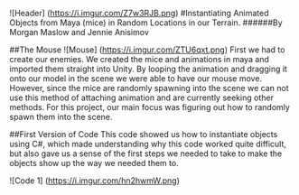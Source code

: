 ![Header]
(https://i.imgur.com/Z7w3RJB.png)
#Instantiating Animated Objects from Maya (mice) in Random Locations in our Terrain.
######By Morgan Maslow and Jennie Anisimov

##The Mouse
![Mouse]
(https://i.imgur.com/ZTU6qxt.png)
First we had to create our enemies. We created the mice and animations in maya and imported them straight into Unity. By looping the animation and dragging it onto our model in the scene we were able to have our mouse move. However, since the mice are randomly spawning into the scene we can not use this method of attaching animation and are currently seeking other methods. For this project, our main focus was figuring out how to randomly spawn them into the scene. 

##First Version of Code
This code showed us how to instantiate objects using C#, which made understanding why this code worked quite difficult, but also gave us a sense of the first steps we needed to take to make the objects show up the way we needed them to.

![Code 1]
(https://i.imgur.com/hn2hwmW.png)
